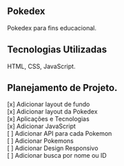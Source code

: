 ## Pokedex
Pokedex para fins educacional.

## Tecnologias Utilizadas

HTML, CSS, JavaScript.

## Planejamento de Projeto.

[x] Adicionar layout de fundo<br>
[x] Adicionar layout da Pokedex<br>
[x] Aplicações e Tecnologias<br>
[x] Adicionar JavaScript<br>
[ ] Adicionar API para cada Pokemon<br>
[ ] Adicionar Pokemons<br>
[ ] Adicionar Design Responsivo<br>
[ ] Adicionar busca por nome ou ID<br>
